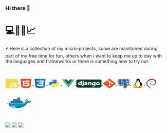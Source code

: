 ### Hi there 👋
# 💻🔋🚀📈

 <p>
  ⚡ Here is a collection of my micro-projects, some are maintained during part of my free time for fun, 
  others when i want to keep me up to day with the languages and frameworks or there is something new to try out.
</p>

 <div>
  <a href="https://github.com/danieltorrescode">
<!--   <img height="180em" src="https://github-readme-stats.vercel.app/api?username=danieltorrescode&show_icons=true&include_all_commits=true&count_private=true"/>
  <img height="180em" src="https://github-readme-stats.vercel.app/api/top-langs/?username=danieltorrescode&layout=compact&langs_count=7"/> -->
</div>

<div style="display: inline_block"><br>
  <img align="center" alt="icon-Js" height="30" width="40" src="https://raw.githubusercontent.com/devicons/devicon/master/icons/javascript/javascript-plain.svg">
  <img align="center" alt="icon-HTML" height="30" width="40" src="https://raw.githubusercontent.com/devicons/devicon/master/icons/html5/html5-original.svg">
  <img align="center" alt="icon-CSS" height="30" width="40" src="https://raw.githubusercontent.com/devicons/devicon/master/icons/css3/css3-original.svg">
  <img align="center" alt="icon-Python" height="30" width="40" src="https://raw.githubusercontent.com/devicons/devicon/master/icons/python/python-original.svg">
  
  <img align="center" alt="icon-Vue" height="30" width="40" src="https://raw.githubusercontent.com/devicons/devicon/master/icons/vuejs/vuejs-original.svg">
  <img align="center" alt="icon-Django" height="60" width="80" src="https://raw.githubusercontent.com/devicons/devicon/master/icons/django/django-original.svg">
  <img align="center" alt="icon-git" height="30" width="40" src="https://raw.githubusercontent.com/devicons/devicon/master/icons/git/git-original.svg">
  <img align="center" alt="icon-Postgresql" height="30" width="40" src="https://raw.githubusercontent.com/devicons/devicon/master/icons/postgresql/postgresql-original.svg">
  <img align="center" alt="icon-Linux" height="30" width="40" src="https://raw.githubusercontent.com/devicons/devicon/master/icons/linux/linux-original.svg"> 
  <img align="center" alt="icon-Debian" height="30" width="40" src="https://raw.githubusercontent.com/devicons/devicon/master/icons/debian/debian-original.svg"> 
  <img align="center" alt="icon-Docker" height="60" width="80" src="https://raw.githubusercontent.com/devicons/devicon/master/icons/docker/docker-original.svg">
 
</div>
 
<div style="display: inline_block"><br>

  <a href = "mailto:contatodanieltorres2902@gmail.com"><img src="https://img.shields.io/badge/-Gmail-D14836?style=for-the-badge&logo=gmail&logoColor=white" target="_blank"></a>
  <a href="https://www.linkedin.com/in/daniel-torres-01a13b190/" target="_blank"><img src="https://img.shields.io/badge/-LinkedIn-%230077B5?style=for-the-badge&logo=linkedin&logoColor=white" target="_blank"></a>
  <a href="https://danieltorrescode.github.io/portfolio/" target="_blank"><img src="https://img.shields.io/badge/GitHub.io-100000?style=for-the-badge&logo=github&logoColor=white" target="_blank"></a>

</div>

<!--
  Useful Web resources:

  https://github.com/devicons/devicon/tree/master/icons

  https://emojipedia.org/

  https://github.com/anuraghazra/github-readme-stats

  https://docs.pipz.com/central-de-ajuda/learning-center/guia-basico-de-markdown#open

  https://dev.to/envoy_/150-badges-for-github-pnk

- 🔭 I’m currently working on ...
- 🌱 I’m currently learning ...
- 👯 I’m looking to collaborate on ...
- 🤔 I’m looking for help with ...
- 💬 Ask me about ...
- 📫 How to reach me: ...
- 😄 Pronouns: ...
- ⚡ Fun fact: ...
-->
